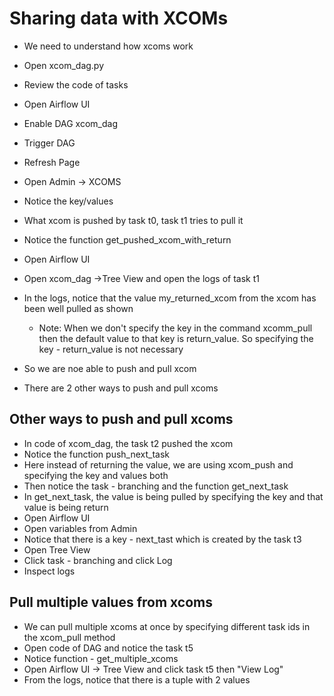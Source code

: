 # Sharing data with XCOMs
- We need to understand how xcoms work
- Open xcom_dag.py
- Review the code of tasks

- Open Airflow UI
- Enable DAG xcom_dag
- Trigger DAG
- Refresh Page
- Open Admin -> XCOMS
- Notice the key/values
- What xcom is pushed by task t0, task t1 tries to pull it
- Notice the function get_pushed_xcom_with_return
- Open Airflow UI
- Open xcom_dag ->Tree View and open the logs of task t1
- In the logs, notice that the value my_returned_xcom from the xcom has been well pulled as shown
  - Note: When we don't specify the key in the command xcomm_pull then the default value to that key is return_value. So specifying the key - return_value is not necessary
- So we are noe able to push and pull xcom
- There are 2 other ways to push and pull xcoms

## Other ways to push and pull xcoms
- In code of xcom_dag, the task t2 pushed the xcom
- Notice the function push_next_task
- Here instead of returning the value, we are using xcom_push and specifying the key and values both
- Then notice the task - branching and the function get_next_task
- In get_next_task, the value is being pulled by specifying the key and that value is being return
- Open Airflow UI
- Open variables from Admin
- Notice that there is a key - next_tast which is created by the task t3
- Open Tree View
- Click task - branching and click Log
- Inspect logs

## Pull multiple values from xcoms
- We can pull multiple xcoms at once by specifying different task ids in the xcom_pull method
- Open code of DAG and notice the task t5
- Notice function - get_multiple_xcoms
- Open Airflow UI -> Tree View and click task t5 then "View Log"
- From the logs, notice that there is a tuple with 2 values
